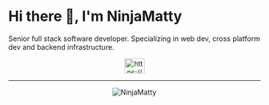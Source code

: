 <h1>Hi there 👋, I'm NinjaMatty</h1>
<p>Senior full stack software developer. Specializing in web dev, cross platform dev and backend infrastructure.</p>
<p align="middle">
<a href="https://www.linkedin.com/in/mbe/" target="_blank"><img align="center" src="https://raw.githubusercontent.com/rahuldkjain/github-profile-readme-generator/master/src/images/icons/Social/linked-in-alt.svg" alt="https://www.linkedin.com/in/mbe/" height="30" width="40" /></a>
</p>
<hr>
<p align="center"><img align="center" src="https://github-readme-stats.vercel.app/api/top-langs?username=NinjaMatty&show_icons=true&locale=en&layout=compact" alt="NinjaMatty" />
</p>
